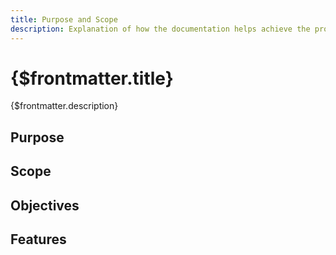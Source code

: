 ```yaml
---
title: Purpose and Scope
description: Explanation of how the documentation helps achieve the project goals and the benefits it offers to developers.
---
```


# {$frontmatter.title}

{$frontmatter.description}

## Purpose

## Scope

## Objectives

## Features

